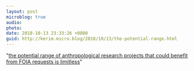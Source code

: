 ```yaml
---
layout: post
microblog: true
audio: 
photo: 
date: 2018-10-13 23:33:26 +0800
guid: http://kerim.micro.blog/2018/10/13/the-potential-range.html
---
```

"[the potential range of anthropological research projects that could benefit from FOIA requests is limitless](https://anthrodendum.org/2018/10/07/on-using-archives-and-freedom-of-information-act-for-anthropological-research/)"
